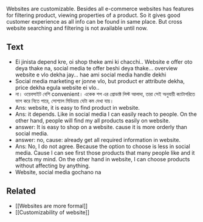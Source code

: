 Websites are customizable. Besides all e-commerce websites has features for filtering product, viewing properties of a product. So it gives good customer experience as all info can be found in same place. But cross website searching and filtering is not available until now.

## Text
- Ei jinista depend kre, oi shop theke ami ki chacchi.. Website e offer oto deya thake na, social media te offer beshi deya thake… overview website e vlo dekha jay… hae ami social media handle dekhi
- Social media marketing er jonne vlo, but product er attribute dekha, price dekha egula website ei vlo..
- না। ওয়েবসাইট বেশি convenient। একেক শপ এর প্রোডাক্ট লিস্ট আলাদা, তারা সেই অনুযায়ী ক্যাটাগরিতে ভাগ করে নিতে পারে, সোশ্যাল মিডিয়ায় যেটা কম দেখা যায়।
- Ans: website, it is easy to find product in website.
- Ans: it depends. Like in social media I can easily reach to people. On the other hand, people will find my all products easily on website.
- answer: It is easy to shop on a website. cause it is more orderly than social media.
- answer: no, cause: already get all required information in website.
- Ans: No, I do not agree. Because the option to choose is less in social media. Cause I can see first those products that many people like and it affects my mind. On the other hand in website, I can choose products without affecting by anything.
- Website, social media gochano na

## Related
- [[Websites are more formal]]
- [[Customizability of website]]